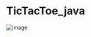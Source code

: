 # TicTacToe_java

![image](https://github.com/user-attachments/assets/76c2d8d5-58b5-4a03-bc93-2ff0bb281e60)
